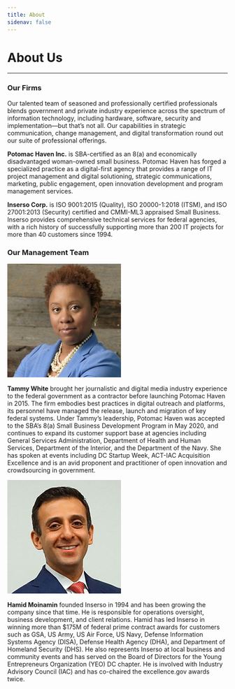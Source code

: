 ```yaml
---
title: About
sidenav: false
---
```

# About Us
<hr>

### Our Firms
Our talented team of seasoned and professionally certified professionals blends government and private industry experience across the spectrum of information technology, including hardware, software, security and implementation—but that’s not all. Our capabilities in strategic communication, change management, and digital transformation round out our suite of professional offerings.

**Potomac Haven Inc.** is SBA-certified as an 8(a) and economically disadvantaged woman-owned small business. Potomac Haven has forged a specialized practice as a digital-first agency that provides a range of IT project management and digital solutioning, strategic communications, marketing, public engagement, open innovation development and program management services.

**Inserso Corp.** is ISO 9001:2015 (Quality), ISO 20000-1:2018 (ITSM), and ISO 27001:2013 (Security) certified and CMMI-ML3 appraised Small Business. Inserso provides comprehensive technical services for federal agencies, with a rich history of successfully supporting more than 200 IT projects for more than 40 customers since 1994.

### Our Management Team

<div>
<img src="/../../src/images/tammy-white.jpg"
alt="Tammy White">
</div>

**Tammy White** brought her journalistic and digital media industry experience to the federal government as a contractor before launching Potomac Haven in 2015. The firm embodies best practices in digital outreach and platforms, its personnel have managed the release, launch and migration of key federal systems. Under Tammy’s leadership, Potomac Haven was accepted to the SBA’s 8(a) Small Business Development Program in May 2020, and continues to expand its customer support base at agencies including General Services Administration, Department of Health and Human Services, Department of the Interior, and the Department of the Navy. She has spoken at events including DC Startup Week, ACT-IAC Acquisition Excellence and is an avid proponent and practitioner of open innovation and crowdsourcing in government. 


<img class=""
src="/../../src/images/hamid-headshot.jpg"
alt="Hamid Moinamin">


**Hamid Moinamin** founded Inserso in 1994 and has been growing the company since that time. He is responsible for operations oversight, business development, and client relations. Hamid has led Inserso in winning more than $175M of federal prime contract awards for customers such as GSA, US Army, US Air Force, US Navy, Defense Information Systems Agency (DISA), Defense Health Agency (DHA), and Department of Homeland Security (DHS). He also represents Inserso at local business and community events and has served on the Board of Directors for the Young Entrepreneurs Organization (YEO) DC chapter. He is involved with Industry Advisory Council (IAC) and has co-chaired the excellence.gov awards twice.

